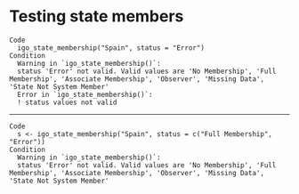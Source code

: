 # Testing state members

    Code
      igo_state_membership("Spain", status = "Error")
    Condition
      Warning in `igo_state_membership()`:
      status 'Error' not valid. Valid values are 'No Membership', 'Full Membership', 'Associate Membership', 'Observer', 'Missing Data', 'State Not System Member'
      Error in `igo_state_membership()`:
      ! status values not valid

---

    Code
      s <- igo_state_membership("Spain", status = c("Full Membership", "Error"))
    Condition
      Warning in `igo_state_membership()`:
      status 'Error' not valid. Valid values are 'No Membership', 'Full Membership', 'Associate Membership', 'Observer', 'Missing Data', 'State Not System Member'


